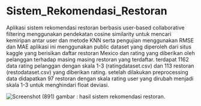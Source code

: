 # Sistem_Rekomendasi_Restoran
Aplikasi sistem rekomendasi restoran berbasis user-based collaborative filtering menggunakan pendekatan cosine similarity untuk mencari kemiripan antar user dan metode KNN serta pengujian menggunakan RMSE dan MAE
aplikasi ini menggunakan public dataset yang diperoleh dari situs kaggle yang berisikan daftar restoran Mexico dan rating yang diberikan oleh pelanggan terhadap masing masing restoran yang terdaftar. 
terdapat 1162 data rating pelanggan dengan skala 1-3 (ratingdataset.csv) dan 113 restoran (restodataset.csv) yang diberikan rating. 
setelah dilakukan preprocessing data didapatkan 97 restoran dengan skala rating user yang dirubah menjadi skala 1-3 untuk menghindari float deviasi. 

![Screenshot (891)](https://github.com/TriW3/Sistem_Rekomendasi_Restoran/assets/100888453/548f5a3c-b727-4a38-aa39-d501fc8022bc)
gambar : hasil sistem rekomendasi restoran. 
